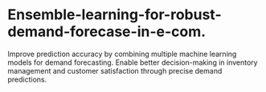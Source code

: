 # Ensemble-learning-for-robust-demand-forecase-in-e-com.
Improve prediction accuracy by combining multiple machine learning models for demand forecasting. Enable better decision-making in inventory management and customer satisfaction through precise demand predictions.
